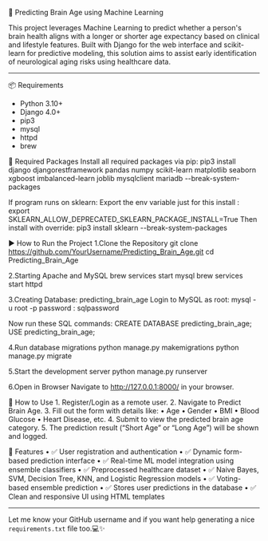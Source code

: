 🧠 Predicting Brain Age using Machine Learning

This project leverages Machine Learning to predict whether a person's brain health aligns with a longer or shorter age expectancy based on clinical and lifestyle features. Built with Django for the web interface and scikit-learn for predictive modeling, this solution aims to assist early identification of neurological aging risks using healthcare data.

---

📦 Requirements

- Python 3.10+
- Django 4.0+
- pip3
- mysql
- httpd
- brew

🔧 Required Packages
Install all required packages via pip:
pip3 install django djangorestframework pandas numpy scikit-learn matplotlib seaborn xgboost imbalanced-learn joblib mysqlclient mariadb --break-system-packages

If program runs on sklearn:
Export the env variable just for this install : export SKLEARN_ALLOW_DEPRECATED_SKLEARN_PACKAGE_INSTALL=True
Then install with override: pip3 install sklearn --break-system-packages


▶️ How to Run the Project
1.Clone the Repository
   git clone https://github.com/YourUsername/Predicting_Brain_Age.git
   cd Predicting_Brain_Age

2.Starting Apache and MySQL 
  brew services start mysql
  brew services start httpd

3.Creating Database: predicting_brain_age
  Login to MySQL as root: mysql -u root -p
  password : sqlpassword
    
  Now run these SQL commands:
  CREATE DATABASE predicting_brain_age;
  USE predicting_brain_age;

4.Run database migrations
  python manage.py makemigrations
  python manage.py migrate

5.Start the development server
  python manage.py runserver

6.Open in Browser
  Navigate to http://127.0.0.1:8000/ in your browser.

🧪 How to Use
	1.	Register/Login as a remote user.
	2.	Navigate to Predict Brain Age.
	3.	Fill out the form with details like:
	•	Age
	•	Gender
	•	BMI
	•	Blood Glucose
	•	Heart Disease, etc.
	4.	Submit to view the predicted brain age category.
	5.	The prediction result (“Short Age” or “Long Age”) will be shown and logged.

🌟 Features
	•	✅ User registration and authentication
	•	✅ Dynamic form-based prediction interface
	•	✅ Real-time ML model integration using ensemble classifiers
	•	✅ Preprocessed healthcare dataset
	•	✅ Naive Bayes, SVM, Decision Tree, KNN, and Logistic Regression models
	•	✅ Voting-based ensemble prediction
	•	✅ Stores user predictions in the database
	•	✅ Clean and responsive UI using HTML templates


---

Let me know your GitHub username and if you want help generating a nice `requirements.txt` file too.💻✨
      
  
